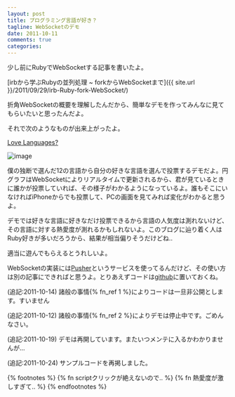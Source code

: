 ```yaml
---
layout: post
title: プログラミング言語が好き？
tagline: WebSocketのデモ
date: 2011-10-11
comments: true
categories:
---
```



少し前にRubyでWebSocketする記事を書いたよ。

[irbから学ぶRubyの並列処理 ~ forkからWebSocketまで]({{ site.url }}/2011/09/29/irb-Ruby-fork-WebSocket/)

折角WebSocketの概要を理解したんだから、簡単なデモを作ってみんなに見てもらいたいと思ったんだよ。

それで次のようなものが出来上がったよ。

[Love Languages?](http://lovelang.heroku.com/)

![image](http://img.f.hatena.ne.jp/images/fotolife/k/keyesberry/20111011/20111011180850.png)


僕の独断で選んだ12の言語から自分の好きな言語を選んで投票するデモだよ。円グラフはWebSocketによりリアルタイムで更新されるから、君が見ているときに誰かが投票していれば、その様子がわかるようになっているよ。誰もそこにいなければiPhoneからでも投票して、PCの画面を見てみれば変化がわかると思うよ。

デモでは好きな言語に好きなだけ投票できるから言語の人気度は測れないけど、その言語に対する熱愛度が測れるかもしれないよ。このブログに辿り着く人はRuby好きが多いだろうから、結果が相当偏りそうだけどね..

適当に遊んでもらえるとうれしいよ。

WebSocketの実装には[Pusher](http://pusher.com/)というサービスを使ってるんだけど、その使い方は別の記事にできればと思うよ。とりあえずコードは[github](https://github.com/melborne/LoveLang)に置いておくね。

(追記:2011-10-14) 諸般の事情{% fn_ref 1 %}によりコードは一旦非公開とします。すいません

(追記:2011-10-12) 諸般の事情{% fn_ref 2 %}によりデモは停止中です。ごめんなさい。

(追記:2011-10-19) デモは再開しています。またいつメンテに入るかわかりませんが...

(追記:2011-10-24) サンプルコードを再掲しました。

{% footnotes %}
   {% fn scriptクリックが絶えないので.. %}
   {% fn 熱愛度が激しすぎて.. %}
{% endfootnotes %}
